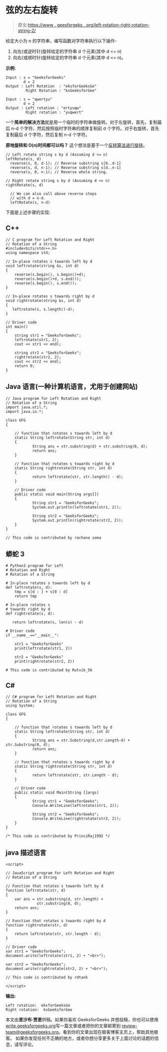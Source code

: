 # 弦的左右旋转

> 原文:[https://www . geesforgeks . org/left-rotation-right-rotation-string-2/](https://www.geeksforgeeks.org/left-rotation-right-rotation-string-2/)

给定大小为 n 的字符串，编写函数对字符串执行以下操作-

1.  向左(或逆时针)旋转给定的字符串 d 个元素(其中 d <= n)
2.  向右(或顺时针)旋转给定的字符串 d 个元素(其中 d <= n)。

**示例:**

```
Input : s = "GeeksforGeeks"
        d = 2
Output : Left Rotation  : "eksforGeeksGe" 
         Right Rotation : "ksGeeksforGee"  

Input : s = "qwertyu" 
        d = 2
Output : Left rotation : "ertyuqw"
         Right rotation : "yuqwert"
```

一个**简单的解决方法**就是用一个临时的字符串做旋转。对于左旋转，首先，复制最后 n-d 个字符，然后按照临时字符串的顺序复制前 d 个字符。对于右旋转，首先复制最后 d 个字符，然后复制 n-d 个字符。

**原地旋转和 O(n)时间都可以吗？**
这个想法是基于一个[反转算法进行旋转](https://www.geeksforgeeks.org/program-for-array-rotation-continued-reversal-algorithm/)。

```
// Left rotate string s by d (Assuming d <= n)
leftRotate(s, d)
  reverse(s, 0, d-1); // Reverse substring s[0..d-1]
  reverse(s, d, n-1); // Reverse substring s[d..n-1]
  reverse(s, 0, n-1); // Reverse whole string.  

// Right rotate string s by d (Assuming d <= n)
rightRotate(s, d)

  // We can also call above reverse steps
  // with d = n-d.
  leftRotate(s, n-d)  
```

下面是上述步骤的实现:

## C++

```
// C program for Left Rotation and Right
// Rotation of a String
#include<bits/stdc++.h>
using namespace std;

// In-place rotates s towards left by d
void leftrotate(string &s, int d)
{
    reverse(s.begin(), s.begin()+d);
    reverse(s.begin()+d, s.end());
    reverse(s.begin(), s.end());
}

// In-place rotates s towards right by d
void rightrotate(string &s, int d)
{
   leftrotate(s, s.length()-d);
}

// Driver code
int main()
{
    string str1 = "GeeksforGeeks";
    leftrotate(str1, 2);
    cout << str1 << endl;

    string str2 = "GeeksforGeeks";
    rightrotate(str2, 2);
    cout << str2 << endl;
    return 0;
}
```

## Java 语言(一种计算机语言，尤用于创建网站)

```
// Java program for Left Rotation and Right
// Rotation of a String
import java.util.*;
import java.io.*;

class GFG
{

    // function that rotates s towards left by d
    static String leftrotate(String str, int d)
    {
            String ans = str.substring(d) + str.substring(0, d);
            return ans;
    }

    // function that rotates s towards right by d
    static String rightrotate(String str, int d)
    {
            return leftrotate(str, str.length() - d);
    }

    // Driver code
    public static void main(String args[])
    {
            String str1 = "GeeksforGeeks";
            System.out.println(leftrotate(str1, 2));

            String str2 = "GeeksforGeeks";
            System.out.println(rightrotate(str2, 2));
    }
}

// This code is contributed by rachana soma
```

## 蟒蛇 3

```
# Python3 program for Left
# Rotation and Right
# Rotation of a String

# In-place rotates s towards left by d
def leftrotate(s, d):
    tmp = s[d : ] + s[0 : d]
    return tmp

# In-place rotates s
# towards right by d
def rightrotate(s, d):

   return leftrotate(s, len(s) - d)

# Driver code
if __name__=="__main__":

    str1 = "GeeksforGeeks"
    print(leftrotate(str1, 2))

    str2 = "GeeksforGeeks"
    print(rightrotate(str2, 2))

# This code is contributed by Rutvik_56
```

## C#

```
// C# program for Left Rotation and Right
// Rotation of a String
using System;

class GFG
{

    // function that rotates s towards left by d
    static String leftrotate(String str, int d)
    {
            String ans = str.Substring(d,str.Length-d) + str.Substring(0, d);
            return ans;
    }

    // function that rotates s towards right by d
    static String rightrotate(String str, int d)
    {
            return leftrotate(str, str.Length - d);
    }

    // Driver code
    public static void Main(String []args)
    {
            String str1 = "GeeksforGeeks";
            Console.WriteLine(leftrotate(str1, 2));

            String str2 = "GeeksforGeeks";
            Console.WriteLine(rightrotate(str2, 2));
    }
}

/* This code is contributed by PrinciRaj1992 */
```

## java 描述语言

```
<script>

// JavaScript program for Left Rotation and Right
// Rotation of a String

// Function that rotates s towards left by d
function leftrotate(str, d)
{
    var ans = str.substring(d, str.length) +
              str.substring(0, d);
    return ans;
}

// Function that rotates s towards right by d
function rightrotate(str, d)
{
    return leftrotate(str, str.length - d);
}

// Driver code
var str1 = "GeeksforGeeks";
document.write(leftrotate(str1, 2) + "<br>");

var str2 = "GeeksforGeeks";
document.write(rightrotate(str2, 2) + "<br>");

// This code is contributed by rdtank

</script>
```

**输出:**

```
Left rotation:  eksforGeeksGe
Right rotation:  ksGeeksforGee                 
```

本文由**里沙布·贾恩**供稿。如果你喜欢 GeeksforGeeks 并想投稿，你也可以使用[write.geeksforgeeks.org](https://write.geeksforgeeks.org)写一篇文章或者把你的文章邮寄到 review-team@geeksforgeeks.org。看到你的文章出现在极客博客主页上，帮助其他极客。
如果你发现任何不正确的地方，或者你想分享更多关于上面讨论的话题的信息，请写评论。